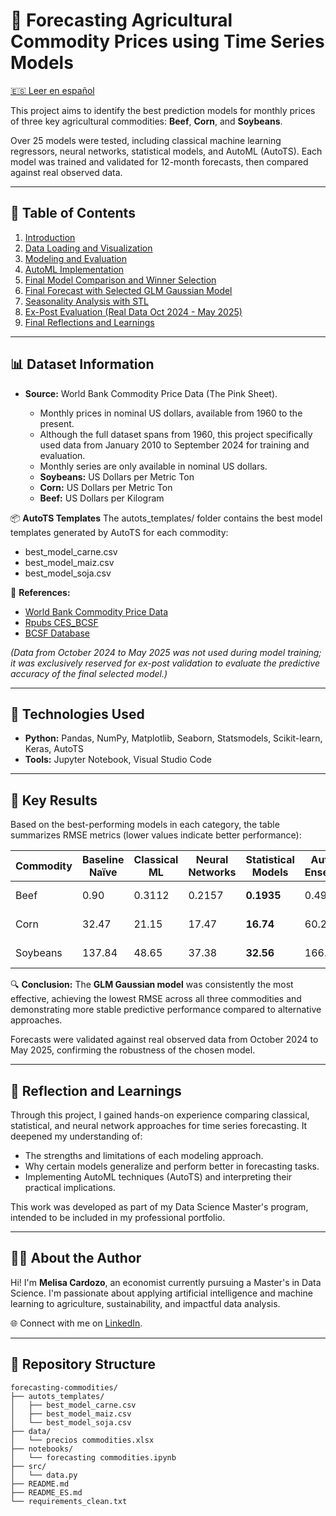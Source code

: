 # 🌾 Forecasting Agricultural Commodity Prices using Time Series Models

[🇪🇸 Leer en español](README_ES.md)

This project aims to identify the best prediction models for monthly prices of three key agricultural commodities: **Beef**, **Corn**, and **Soybeans**.

Over 25 models were tested, including classical machine learning regressors, neural networks, statistical models, and AutoML (AutoTS). Each model was trained and validated for 12-month forecasts, then compared against real observed data.

---

## 📌 Table of Contents

1. [Introduction](#introduction)
2. [Data Loading and Visualization](#data-loading-and-visualization)
3. [Modeling and Evaluation](#modeling-and-evaluation)
4. [AutoML Implementation](#automl-implementation)
5. [Final Model Comparison and Winner Selection](#final-model-comparison-and-winner-selection)
6. [Final Forecast with Selected GLM Gaussian Model](#final-forecast-with-selected-glm-gaussian-model)
7. [Seasonality Analysis with STL](#seasonality-analysis-with-stl)
8. [Ex-Post Evaluation (Real Data Oct 2024 - May 2025)](#ex-post-evaluation-real-data-oct-2024---may-2025)
9. [Final Reflections and Learnings](#final-reflections-and-learnings)

---

## 📊 Dataset Information

* **Source:** World Bank Commodity Price Data (The Pink Sheet).

  * Monthly prices in nominal US dollars, available from 1960 to the present.
  * Although the full dataset spans from 1960, this project specifically used data from January 2010 to September 2024 for training and evaluation.
  * Monthly series are only available in nominal US dollars.
  * **Soybeans:** US Dollars per Metric Ton
  * **Corn:** US Dollars per Metric Ton
  * **Beef:** US Dollars per Kilogram

📦 **AutoTS Templates** The autots_templates/ folder contains the best model templates generated by AutoTS for each commodity:

   * best_model_carne.csv
   * best_model_maiz.csv
   * best_model_soja.csv

📌 **References:**

* [World Bank Commodity Price Data](https://thedocs.worldbank.org/en/doc/5d903e848db1d1b83e0ec8f744e55570-0350012021/related/CMO-Pink-Sheet-October-2024.pdf)
* [Rpubs CES\_BCSF](https://rpubs.com/CES_BCSF/1157675)
* [BCSF Database](https://www.bcsf.com.ar/ces/base-datos/preview/6/precios-internacionales-de-los-commodities)

*(Data from October 2024 to May 2025 was not used during model training; it was exclusively reserved for ex-post validation to evaluate the predictive accuracy of the final selected model.)*

---

## 🧠 Technologies Used

* **Python:** Pandas, NumPy, Matplotlib, Seaborn, Statsmodels, Scikit-learn, Keras, AutoTS
* **Tools:** Jupyter Notebook, Visual Studio Code

---

## 🏁 Key Results

Based on the best-performing models in each category, the table summarizes RMSE metrics (lower values indicate better performance):

| Commodity | Baseline Naïve | Classical ML | Neural Networks | Statistical Models | AutoTS Ensemble | 🥇 Final Winner |
| --------- | -------------- | ------------ | --------------- | ------------------ | --------------- | --------------- |
| Beef      | 0.90           | 0.3112       | 0.2157          | **0.1935**         | 0.49            | ✅ GLM Gaussian  |
| Corn      | 32.47          | 21.15        | 17.47           | **16.74**          | 60.24           | ✅ GLM Gaussian  |
| Soybeans  | 137.84         | 48.65        | 37.38           | **32.56**          | 166.02          | ✅ GLM Gaussian  |

🔍 **Conclusion:** The **GLM Gaussian model** was consistently the most effective, achieving the lowest RMSE across all three commodities and demonstrating more stable predictive performance compared to alternative approaches.

Forecasts were validated against real observed data from October 2024 to May 2025, confirming the robustness of the chosen model.

---

## 🧭 Reflection and Learnings

Through this project, I gained hands-on experience comparing classical, statistical, and neural network approaches for time series forecasting. It deepened my understanding of:

* The strengths and limitations of each modeling approach.
* Why certain models generalize and perform better in forecasting tasks.
* Implementing AutoML techniques (AutoTS) and interpreting their practical implications.

This work was developed as part of my Data Science Master's program, intended to be included in my professional portfolio. 

---

## 🙋‍♀️ About the Author

Hi! I'm **Melisa Cardozo**, an economist currently pursuing a Master's in Data Science. I'm passionate about applying artificial intelligence and machine learning to agriculture, sustainability, and impactful data analysis.

🌐 Connect with me on [LinkedIn](https://linkedin.com/in/tu-linkedin).

---

## 📌 Repository Structure

```
forecasting-commodities/
├── autots_templates/
│   ├── best_model_carne.csv
│   ├── best_model_maiz.csv
│   └── best_model_soja.csv
├── data/
│   └── precios commodities.xlsx
├── notebooks/
│   └── forecasting commodities.ipynb
├── src/
│   └── data.py
├── README.md
├── README_ES.md
└── requirements_clean.txt    
```

```
